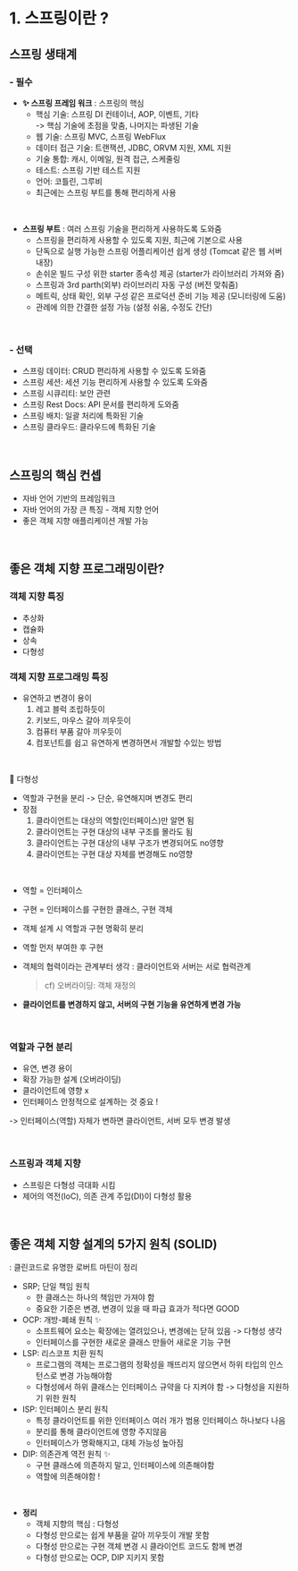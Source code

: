 # 1. 스프링이란 ?

## 스프링 생태계

### - 필수

- <B>✨ 스프링 프레임 워크</B> : 스프링의 핵심
  - 핵심 기술: 스프링 DI 컨테이너, AOP, 이벤트, 기타  
    -> 핵심 기술에 초점을 맞춤, 나머지는 파생된 기술
  - 웹 기술: 스프링 MVC, 스프링 WebFlux
  - 데이터 접근 기술: 트랜잭션, JDBC, ORVM 지원, XML 지원
  - 기술 통합: 캐시, 이메일, 원격 접근, 스케줄링
  - 테스트: 스프링 기반 테스트 지원
  - 언어: 코틀린, 그루비
  - 최근에는 스프링 부트를 통해 편리하게 사용

<br>

- <b>스프링 부트</b> : 여러 스프링 기술을 편리하게 사용하도록 도와줌
  - 스프링을 편리하게 사용할 수 있도록 지원, 최근에 기본으로 사용
  - 단독으로 실행 가능한 스프링 어플리케이션 쉽게 생성 (Tomcat 같은 웹 서버 내장)
  - 손쉬운 빌드 구성 위한 starter 종속성 제공 (starter가 라이브러리 가져와 줌)
  - 스프링과 3rd parth(외부) 라이브러리 자동 구성 (버전 맞춰줌)
  - 메트릭, 상태 확인, 외부 구성 같은 프로덕션 준비 기능 제공 (모니터링에 도움)
  - 관례에 의한 간결한 설정 가능 (설정 쉬움, 수정도 간단)

<br>

### - 선택

- 스프링 데이터: CRUD 편리하게 사용할 수 있도록 도와줌
- 스프링 세션: 세션 기능 편리하게 사용할 수 있도록 도와줌
- 스프링 시큐리티: 보안 관련
- 스프링 Rest Docs: API 문서를 편리하게 도와줌
- 스프링 배치: 일괄 처리에 특화된 기술
- 스프링 클라우드: 클라우드에 특화된 기술

<br>

## 스프링의 핵심 컨셉

- 자바 언어 기반의 프레임워크
- 자바 언어의 가장 큰 특징 - 객체 지향 언어
- 좋은 객체 지향 애플리케이션 개발 가능

<br>

## 좋은 객체 지향 프로그래밍이란?

### 객체 지향 특징

- 추상화
- 캡슐화
- 상속
- 다형성

### 객체 지향 프로그래밍 특징

- 유연하고 변경이 용이
  1. 레고 블럭 조립하듯이
  2. 키보드, 마우스 갈아 끼우듯이
  3. 컴퓨터 부품 갈아 끼우듯이
  4. 컴포넌트를 쉽고 유연하게 변경하면서 개발할 수있는 방법

<br>

📍 다형성

- 역할과 구현을 분리 -> 단순, 유연해지며 변경도 편리
- 장점
  1. 클라이언트는 대상의 역할(인터페이스)만 알면 됨
  2. 클라이언트는 구현 대상의 내부 구조를 몰라도 됨
  3. 클라이언트는 구현 대상의 내부 구조가 변경되어도 no영향
  4. 클라이언트는 구현 대상 자체를 변경해도 no영향

<br>

- 역할 = 인터페이스
- 구현 = 인터페이스를 구현한 클래스, 구현 객체
- 객체 설계 시 역할과 구현 명확히 분리
- 역할 먼저 부여한 후 구현

- 객체의 협력이라는 관계부터 생각 : 클라이언트와 서버는 서로 협력관계
  > cf) 오버라이딩: 객체 재정의
- <b> 클라이언트를 변경하지 않고, 서버의 구현 기능을 유연하게 변경 가능 </b>

<br>

### 역할과 구현 분리

- 유연, 변경 용이
- 확장 가능한 설계 (오버라이딩)
- 클라이언트에 영향 x
- 인터페이스 안정적으로 설계하는 것 중요 !

-> 인터페이스(역할) 자체가 변하면 클라이언트, 서버 모두 변경 발생

<br>

### 스프링과 객체 지향

- 스프링은 다형성 극대화 시킴
- 제어의 역전(IoC), 의존 관계 주입(DI)이 다형성 활용

<br>

## 좋은 객체 지향 설계의 5가지 원칙 (SOLID)

: 클린코드로 유명한 로버트 마틴이 정리

- SRP; 단일 책임 원칙
  - 한 클래스는 하나의 책임만 가져야 함
  - 중요한 기준은 변경, 변경이 있을 때 파급 효과가 적다면 GOOD
- OCP: 개방-폐쇄 원칙 ✨
  - 소프트웨어 요소는 확장에는 열려있으나, 변경에는 닫혀 있음 -> 다형성 생각
  - 인터페이스를 구현한 새로운 클래스 만들어 새로운 기능 구현
- LSP: 리스코프 치환 원칙
  - 프로그램의 객체는 프로그램의 정확성을 깨뜨리지 않으면서 하위 타입의 인스턴스로 변경 가능해야함
  - 다형성에서 하위 클래스는 인터페이스 규약을 다 지켜야 함 -> 다형성을 지원하기 위한 원칙
- ISP: 인터페이스 분리 원칙
  - 특정 클라이언트를 위한 인터페이스 여러 개가 범용 인터페이스 하나보다 나음
  - 분리를 통해 클라이언트에 영향 주지않음
  - 인터페이스가 명확해지고, 대체 가능성 높아짐
- DIP: 의존관계 역전 원칙 ✨
  - 구현 클래스에 의존하지 말고, 인터페이스에 의존해야함
  - 역할에 의존해야함 !

<br>

- <B>정리</B>
  - 객체 지향의 핵심 : 다형성
  - 다형성 만으로는 쉽게 부품을 갈아 끼우듯이 개발 못함
  - 다형성 만으로는 구현 객체 변경 시 클라이언트 코드도 함께 변경
  - 다형성 만으로는 OCP, DIP 지키지 못함
